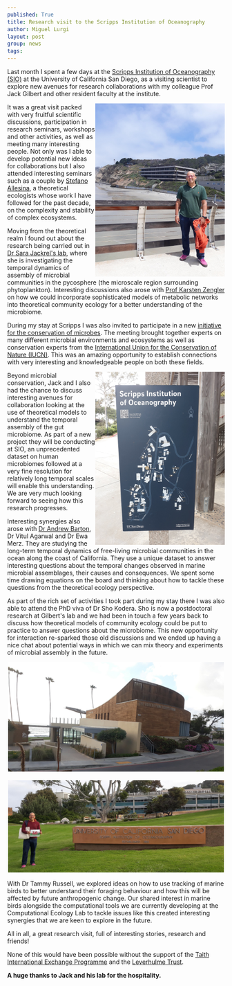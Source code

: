 ```yaml
---
published: True
title: Research visit to the Scripps Institution of Oceanography
author: Miguel Lurgi
layout: post
group: news
tags: 
---
```


Last month I spent a few days at the [Scripps Institution of Oceanography (SIO)](https://scripps.ucsd.edu/) at the University of California San Diego, as a visiting scientist to explore new avenues for research collaborations with my colleague Prof Jack Gilbert and other resident faculty at the institute.

<img style="float: right;" src="/static/img/news/2025_Scripps-Visit-1.jpg" alt="At the pier" class="img-fluid" width="300">

It was a great visit packed with very fruitful scientific discussions, participation in research seminars, workshops and other activities, as well as meeting many interesting people. Not only was I able to develop potential new ideas for collaborations but I also attended interesting seminars such as a couple by [Stefano Allesina](https://ecologyandevolution.uchicago.edu/faculty/stefano-allesina-phd), a theoretical ecologists whose work I have followed for the past decade, on the complexity and stability of complex ecosystems.

Moving from the theoretical realm I found out about the research being carried out in [Dr Sara Jackrel's lab](https://biology.ucsd.edu/research/faculty/sjackrel), where she is investigating the temporal dynamics of assembly of microbial communities in the pycosphere (the microscale region surrounding phytoplankton). Interesting discussions also arose with [Prof Karsten Zengler](https://www.zenglerlab.com/) on how we could incorporate sophisticated models of metabolic networks into theoretical community ecology for a better understanding of the microbiome.

During my stay at Scripps I was also invited to participate in a new [initiative for the conservation of microbes](https://computational-ecology-lab.github.io/2025/05/21/Microbial-Conservation/). The meeting brought together experts on many different microbial environments and ecosystems as well as conservation experts from the [International Union for the Conservation of Nature (IUCN)](https://iucn.org/). This was an amazing opportunity to establish connections with very interesting and knowledgeable people on both these fields.

<img style="float: right;" src="/static/img/news/2025_Scripps-Visit-2.jpg" alt="Sign" class="img-fluid" width="300">

Beyond microbial conservation, Jack and I also had the chance to discuss interesting avenues for collaboration looking at the use of theoretical models to understand the temporal assembly of the gut microbiome. As part of a new project they will be conducting at SIO, an unprecedented dataset on human microbiomes followed at a very fine resolution for relatively long temporal scales will enable this understanding. We are very much looking forward to seeing how this research progresses.

Interesting synergies also arose with [Dr Andrew Barton](https://adbarton.scrippsprofiles.ucsd.edu/), Dr Vitul Agarwal and Dr Ewa Merz. They are studying the long-term temporal dynamics of free-living microbial communities in the ocean along the coast of California. They use a unique dataset to answer interesting questions about the temporal changes observed in marine microbial assemblages, their causes and consequences. We spent some time drawing equations on the board and thinking about how to tackle these questions from the theoretical ecology perspective.

As part of the rich set of activities I took part during my stay there I was also able to attend the PhD viva of Dr Sho Kodera. Sho is now a postdoctoral research at Gilbert's lab and we had been in touch a few years back to discuss how theoretical models of community ecology could be put to practice to answer questions about the microbiome. This new opportunity for interaction re-sparked those old discussions and we ended up having a nice chat about potential ways in which we can mix theory and experiments of microbial assembly in the future.

<p style="text-align:center;"><img src="/static/img/news/2025_Scripps-Visit-3.jpg" alt="Robert Paine Building" class="img-fluid" width="500"> &nbsp; <img src="/static/img/news/2025_Scripps-Visit-4.jpg" alt="Main Entrance" class="img-fluid" width="500"> </p>

With Dr Tammy Russell, we explored ideas on how to use tracking of marine birds to better understand their foraging behaviour and how this will be affected by future anthropogenic change. Our shared interest in marine birds alongside the computational tools we are currently developing at the Computational Ecology Lab to tackle issues like this created interesting synergies that we are keen to explore in the future.

All in all, a great research visit, full of interesting stories, research and friends! 

None of this would have been possible without the support of the [Taith International Exchange Programme](https://www.taith.wales/) and the [Leverhulme Trust](https://www.leverhulme.ac.uk/).


**A huge thanks to Jack and his lab for the hospitality.** 
